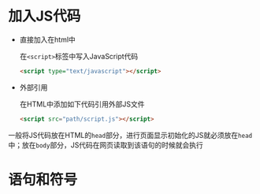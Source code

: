 # 加入JS代码

- 直接加入在html中

  在`<script>`标签中写入JavaScript代码

  ```html
  <script type="text/javascript"></script>
  ```

- 外部引用

  在HTML中添加如下代码引用外部JS文件

  ```html
  <script src="path/script.js"></script>
  ```

一般将JS代码放在HTML的`head`部分，进行页面显示初始化的JS就必须放在`head`中；放在`body`部分，JS代码在网页读取到该语句的时候就会执行

# 语句和符号


